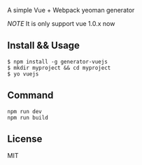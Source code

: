 A simple Vue + Webpack yeoman generator

*NOTE* It is only support vue 1.0.x now

## Install && Usage 
```
$ npm install -g generator-vuejs
$ mkdir myproject && cd myproject
$ yo vuejs
```

## Command
```
npm run dev  
npm run build	
```
## License

MIT
